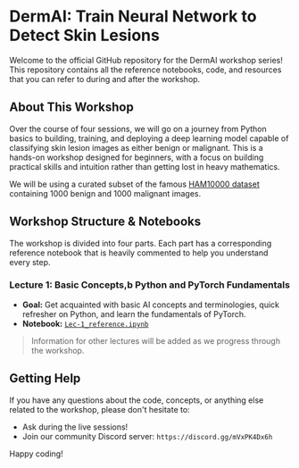 # DermAI: Train Neural Network to Detect Skin Lesions

Welcome to the official GitHub repository for the DermAI workshop series! This repository contains all the reference notebooks, code, and resources that you can refer to during and after the workshop.

## About This Workshop

Over the course of four sessions, we will go on a journey from Python basics to building, training, and deploying a deep learning model capable of classifying skin lesion images as either benign or malignant. This is a hands-on workshop designed for beginners, with a focus on building practical skills and intuition rather than getting lost in heavy mathematics.

We will be using a curated subset of the famous [HAM10000 dataset](https://dataverse.harvard.edu/dataset.xhtml?persistentId=doi:10.7910/DVN/DBW86T) containing 1000 benign and 1000 malignant images.

## Workshop Structure & Notebooks

The workshop is divided into four parts. Each part has a corresponding reference notebook that is heavily commented to help you understand every step.

### **Lecture 1: Basic Concepts,b Python and PyTorch Fundamentals**
*   **Goal:** Get acquainted with basic AI concepts and terminologies, quick refresher on Python, and learn the fundamentals of PyTorch.
*   **Notebook:** [`Lec-1_reference.ipynb`](./Lec-1_reference.ipynb)

> Information for other lectures will be added as we progress through the workshop.

## Getting Help

If you have any questions about the code, concepts, or anything else related to the workshop, please don't hesitate to:
*   Ask during the live sessions!
*   Join our community Discord server: `https://discord.gg/mVxPK4Dx6h`

Happy coding!